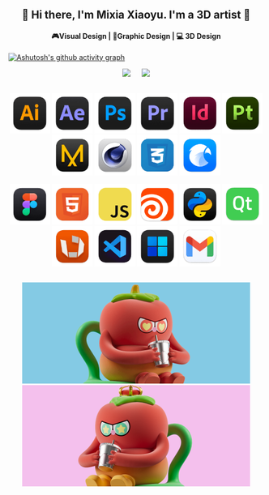 <div align="center">
  
## 👋 Hi there, I'm Mixia Xiaoyu. I'm a 3D artist :art:
#### :video_game:Visual Design | :triangular_ruler:Graphic Design | :computer: 3D Design 

</div>

[![Ashutosh's github activity graph](https://github-readme-activity-graph.vercel.app/graph?username=Mixiaxiaoyu&theme=dracula)](https://github.com/ashutosh00710/github-readme-activity-graph)

<p align="center">
  <img width="45%" src="https://github-readme-stats.vercel.app/api?username=Mixiaxiaoyu&show_icons=true&theme=transparent&height=170&card_width=420" />
  &emsp;
  <img width="45%" src="https://github-readme-stats.vercel.app/api/top-langs/?username=Mixiaxiaoyu&layout=compact&height=170" />
</p>


<div align="center">
  
## 

</div>
<p align="center">
  <img src="icons/ai.png" width="80" height="80" alt="Skill 1"/>
  <img src="icons/ae.png" width="80" height="80" alt="Skill 2"/>
  <img src="icons/ps.png" width="80" height="80" alt="Skill 3"/>
  <img src="icons/pr.png" width="80" height="80" alt="Skill 4"/>
  <img src="icons/id.png" width="80" height="80" alt="Skill 5"/>
  <img src="icons/pt.png" width="80" height="80" alt="Skill 6"/>
  <img src="icons/MD.png" width="80" height="80" alt="Skill 7"/>
  <img src="icons/c4d.png" width="80" height="80" alt="Skill 8"/>
  <img src="icons/css.png" width="80" height="80" alt="Skill 9"/>
  <img src="icons/eagle.png" width="80" height="80" alt="Skill 10"/>
  
</p>
<p align="center">
<img src="icons/Figma.png" width="80" height="80" alt="Skill 11"/>
  <img src="icons/html.png" width="80" height="80" alt="Skill 12"/>
  <img src="icons/js.png" width="80" height="80" alt="Skill 13"/>
  <img src="icons/houdini.png" width="80" height="80" alt="Skill 14"/>
  <img src="icons/py.png" width="80" height="80" alt="Skill 15"/>
  <img src="icons/qt.png" width="80" height="80" alt="Skill 16"/>
  <img src="icons/rv.png" width="80" height="80" alt="Skill 17"/>
  <img src="icons/vscd.png" width="80" height="80" alt="Skill 18"/>
  <img src="icons/win.png" width="80" height="80" alt="Skill 19"/>
  <img src="icons/yx.png" width="80" height="80" alt="Skill 20"/>
</p>

<p align="center" style="display: inline-block;">
  <img src="icons/500-200-1.png"  alt="Skill 11" style="margin: 0;"/>
  <img src="icons/500-200.png"  alt="Skill 11" style="margin: 0;"/>
</p>


